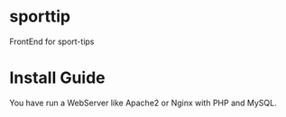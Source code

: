 # sporttip
FrontEnd for sport-tips

# Install Guide
You have run a WebServer like Apache2 or Nginx with PHP and MySQL.

